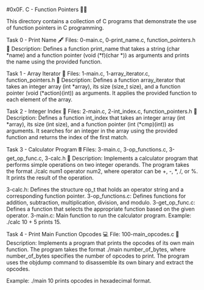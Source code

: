 #0x0F. C - Function Pointers 🧑‍🔬


This directory contains a collection of C programs that demonstrate the use of function pointers in C programming.

Task 0 - Print Name 🖋️
Files: 0-main.c, 0-print_name.c, function_pointers.h
📝 Description: Defines a function print_name that takes a string (char *name) and a function pointer (void (*f)(char *)) as arguments and prints the name using the provided function.


Task 1 - Array Iterator 🔄
Files: 1-main.c, 1-array_iterator.c, function_pointers.h
📝 Description: Defines a function array_iterator that takes an integer array (int *array), its size (size_t size), and a function pointer (void (*action)(int)) as arguments. It applies the provided function to each element of the array.


Task 2 - Integer Index 👀
Files: 2-main.c, 2-int_index.c, function_pointers.h
📝 Description: Defines a function int_index that takes an integer array (int *array), its size (int size), and a function pointer (int (*cmp)(int)) as arguments. It searches for an integer in the array using the provided function and returns the index of the first match.


Task 3 - Calculator Program 🖩
Files: 3-main.c, 3-op_functions.c, 3-get_op_func.c, 3-calc.h
📝 Description: Implements a calculator program that performs simple operations on two integer operands. The program takes the format ./calc num1 operator num2, where operator can be +, -, *, /, or %. It prints the result of the operation.

3-calc.h: Defines the structure op_t that holds an operator string and a corresponding function pointer.
3-op_functions.c: Defines functions for addition, subtraction, multiplication, division, and modulo.
3-get_op_func.c: Defines a function that selects the appropriate function based on the given operator.
3-main.c: Main function to run the calculator program.
Example: ./calc 10 + 5 prints 15.


Task 4 - Print Main Function Opcodes 💻
File: 100-main_opcodes.c
📝 Description: Implements a program that prints the opcodes of its own main function. The program takes the format ./main number_of_bytes, where number_of_bytes specifies the number of opcodes to print. The program uses the objdump command to disassemble its own binary and extract the opcodes.

Example: ./main 10 prints opcodes in hexadecimal format.
